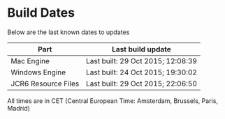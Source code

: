 # Build Dates

Below are the last known dates to updates

Part | Last build update
-----|-----
Mac Engine | Last built: 29 Oct 2015; 12:08:39
Windows Engine | Last built: 24 Oct 2015; 19:30:02
JCR6 Resource Files | Last built: 29 Oct 2015; 22:06:50
All times are in CET (Central European Time: Amsterdam, Brussels, Paris, Madrid)



